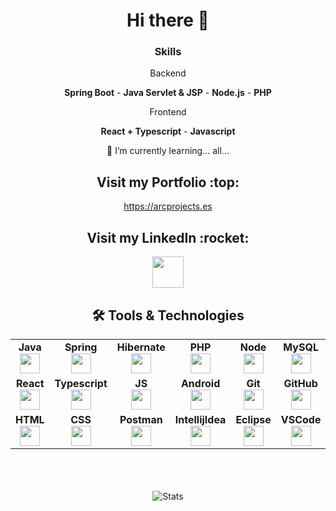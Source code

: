 <div align="center">
    <h1>Hi there 👋</h1> 
    <h3>Skills</h3>
    <p>Backend</p>
    <p><b>Spring Boot</b> - <b>Java Servlet & JSP</b> - <b>Node.js</b> - <b>PHP</b></p>
    <p>Frontend</p>
    <p><b>React + Typescript</b> - <b>Javascript</b></p>
    <p>🌱 I’m currently learning...  all...</p>
    <h2> Visit my Portfolio :top: </h2>
    <a href="https://arcprojects.es" target="_blank">
        https://arcprojects.es    
    </a>
    <h2> Visit my LinkedIn :rocket: </h3>
    <a href="https://www.linkedin.com/in/antonio-rufino-casasus/">
        <img align=center height="50" src="https://user-images.githubusercontent.com/103459716/194719773-32f70ef4-5ff9-4f56-855b-d57c35ef85d9.png" />
    </a>
    <h2> 🛠 Tools & Technologies</h2>
    <table width="320px" align="center">
        <tbody>
            <tr valign="top">
                <td width="80px" align="center">
                    <span><strong>Java</strong></span><br>
                    <img height="32" src="https://cdn.jsdelivr.net/gh/devicons/devicon/icons/java/java-original.svg">
                </td>
                <td width="80px" align="center">
                    <span><strong>Spring</strong></span><br>
                    <img height="32px" src="https://cdn.jsdelivr.net/gh/devicons/devicon/icons/spring/spring-original.svg">
                </td>
                <td width="80px" align="center">
                    <span><strong>Hibernate</strong></span><br>
                    <img height="32px" src="https://user-images.githubusercontent.com/103459716/194718846-455b6051-6f38-42cb-abe8-59f2e69e3c01.png">
                </td>
                <td width="80px" align="center">
                    <span><strong>PHP</strong></span><br>
                    <img height="32px" src="https://user-images.githubusercontent.com/103459716/229304605-e832a371-b96a-4cc2-b6fc-861df69f5147.png">
                </td>
                <td width="80px" align="center">
                    <span><strong>Node</strong></span><br>
                    <img height="32px" src="https://user-images.githubusercontent.com/103459716/229304682-bd3ad0a0-951a-405f-805a-8e1f5e2e7e4c.png">
                </td>
                <td width="80px" align="center">
                    <span><strong>MySQL</strong></span><br>
                    <img height="32px" src="https://cdn.jsdelivr.net/gh/devicons/devicon/icons/mysql/mysql-plain.svg">
                </td>
                <td width="80px" align="center">
                    <span><strong>MongoDB</strong></span><br>
                    <img height="32px" src="https://user-images.githubusercontent.com/103459716/229304777-ed264787-0788-4028-b06a-5197818bece5.png">
                </td>
                <td width="80px" align="center">
                    <span><strong>ElasticSearch</strong></span><br>
                    <img height="32px" src="https://user-images.githubusercontent.com/103459716/194718803-23b0ec9b-91d9-4431-9443-caca463db2b4.png">
                </td>
                <td width="80px" align="center">
                    <span><strong>Docker</strong></span><br>
                    <img height="32px" src="https://cdn.jsdelivr.net/gh/devicons/devicon/icons/docker/docker-original-wordmark.svg">
                </td>
            </tr>
            <tr valign="top">
                <td width="80px" align="center">
                    <span><strong>React</strong></span><br>
                    <img height="32px" src="https://user-images.githubusercontent.com/103459716/229304851-4b250757-0e45-4fa5-b2fb-3ffe29174b02.png">
                </td>
                <td width="80px" align="center">
                    <span><strong>Typescript</strong></span><br>
                    <img height="32px" src="https://user-images.githubusercontent.com/103459716/229304943-ea9df65e-5df0-4e8c-8efd-bb73c0262663.png"> 
                </td>
                <td width="80px" align="center">
                    <span><strong>JS</strong></span><br>
                    <img height="32px" src="https://cdn.jsdelivr.net/gh/devicons/devicon/icons/javascript/javascript-original.svg">
                </td>
                <td width="80px" align="center">
                    <span><strong>Android</strong></span><br>
                    <img height="32px" src="https://cdn.jsdelivr.net/gh/devicons/devicon/icons/android/android-original.svg">
                </td>
                <td width="80px" align="center">
                    <span><strong>Git</strong></span><br>
                    <img height="32px" src="https://cdn.jsdelivr.net/gh/devicons/devicon/icons/git/git-plain.svg">
                </td>
                <td width="80px" align="center">
                    <span><strong>GitHub</strong></span><br>
                    <img height="32px" src="https://cdn.jsdelivr.net/gh/devicons/devicon/icons/github/github-original.svg">
                </td>
                <td width="80px" align="center">
                    <span><strong>Cloud</strong></span><br>
                    <img height="32px" src="https://cdn.jsdelivr.net/gh/devicons/devicon/icons/googlecloud/googlecloud-original.svg">
                </td>
                <td width="80px" align="center">
                    <span><strong>Tailwind</strong></span><br>
                    <img height="32px" src="https://user-images.githubusercontent.com/103459716/229305025-912e584c-3a38-4306-84cb-d2bc3b712904.png">
                </td>
                <td width="80px" align="center">
                    <span><strong>Bootstrap</strong></span><br>
                    <img height="32px" src="https://cdn.jsdelivr.net/gh/devicons/devicon/icons/bootstrap/bootstrap-original.svg">
                </td>
            </tr>
            <tr valign="top">
                <td width="80px" align="center">
                    <span><strong>HTML</strong></span><br>
                    <img height="32px" src="https://cdn.jsdelivr.net/gh/devicons/devicon/icons/html5/html5-original.svg">
                </td>
                <td width="80px" align="center">
                    <span><strong>CSS</strong></span><br>
                    <img height="32px" src="https://cdn.jsdelivr.net/gh/devicons/devicon/icons/css3/css3-original.svg">
                </td>
                <td width="80px" align="center">
                    <span><strong>Postman</strong></span><br>
                    <img height="32px" src="https://user-images.githubusercontent.com/103459716/194718735-87ea7df4-9f98-4250-8d0b-91297358fe67.png">
                </td>
                <td width="80px" align="center">
                    <span><strong>IntellijIdea</strong></span><br>
                    <img height="32px" src="https://user-images.githubusercontent.com/103459716/194718701-80a3dbf4-3e73-4e5c-bd5d-f47312aa1f3c.png">
                </td>
                <td width="80px" align="center">
                    <span><strong>Eclipse</strong></span><br>
                    <img height="32px" src="https://user-images.githubusercontent.com/103459716/194718629-149cb560-9aa2-4413-b8e7-d3cf1d3fea86.png">
                </td>
                <td width="80px" align="center">
                    <span><strong>VSCode</strong></span><br>
                    <img height="32px" src="https://user-images.githubusercontent.com/103459716/229305115-0c2b568d-6696-409a-af35-1f8535951c71.png">
                </td>
            </tr>
        </tbody>
    </table>
    <br><br><br>
    <div align="center">
        <img align="center" src="https://github-readme-stats.vercel.app/api?username=devs-toni&show_icons=true&theme=dark" alt="Stats" />
    </div>

</div>

